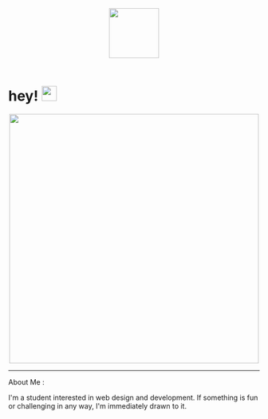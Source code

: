 <div id="header" align="center">
    <img src="https://media.giphy.com/media/kMg4jFxTrbwzXkVDvc/giphy.gif" width="100"/>
</div>
    <br>
<div id="header" align="center">
    <img src="https://komarev.com/ghpvc/?username=IAZetaTauri&style=flat-square&color=blue" alt=""/>
</div>
    <h1>
        hey!
        <img src="https://media.giphy.com/media/hvRJCLFzcasrR4ia7z/giphy.gif" width="30px"/>
    </h1>
</div>
<div align="center">
    <img src="https://media4.giphy.com/media/SJx3txxLd2DZjfZPs7/giphy.gif?cid=ecf05e47y7s8lzb63v91alskgbrl64zsqy89jnam20wz4449&rid=giphy.gif&ct=s" width="500" height="500"/>
</div>
<hr>
<p>About Me :
    <p>
        I'm a student interested in web design and development. If something is fun or challenging in any way,           
        I'm immediately drawn to it.
    </p>
   </ul>
</p>
        

